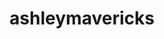---
title: ashleymavericks
github: https://github.com/ashleymavericks
mode: dark
transition: 1s
score: 94.9
archetype:
- Badges | Tags | Icons
- Innovative
- GIF
---